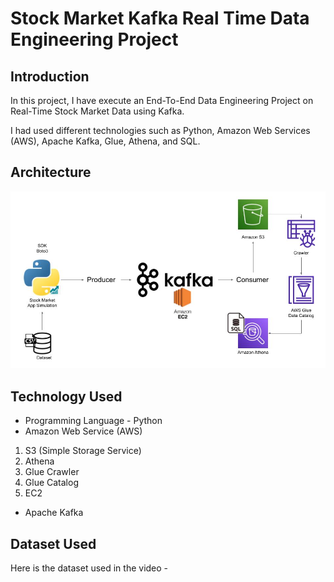 # Stock Market Kafka Real Time Data Engineering Project

## Introduction 
In this project, I have execute an End-To-End Data Engineering Project on Real-Time Stock Market Data using Kafka.

I had used different technologies such as Python, Amazon Web Services (AWS), Apache Kafka, Glue, Athena, and SQL.

## Architecture 
<img src="Architecture.jpg">

## Technology Used
- Programming Language - Python
- Amazon Web Service (AWS)
1. S3 (Simple Storage Service)
2. Athena
3. Glue Crawler
4. Glue Catalog
5. EC2
- Apache Kafka


## Dataset Used

Here is the dataset used in the video - 


